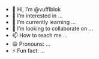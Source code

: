 - 👋 Hi, I’m @vuffiblok
- 👀 I’m interested in ...
- 🌱 I’m currently learning ...
- 💞️ I’m looking to collaborate on ...
- 📫 How to reach me ...
- 😄 Pronouns: ...
- ⚡ Fun fact: ...

<!---
vuffiblok/vuffiblok is a ✨ special ✨ repository because its `README.md` (this file) appears on your GitHub profile.
You can click the Preview link to take a look at your changes.
--->
